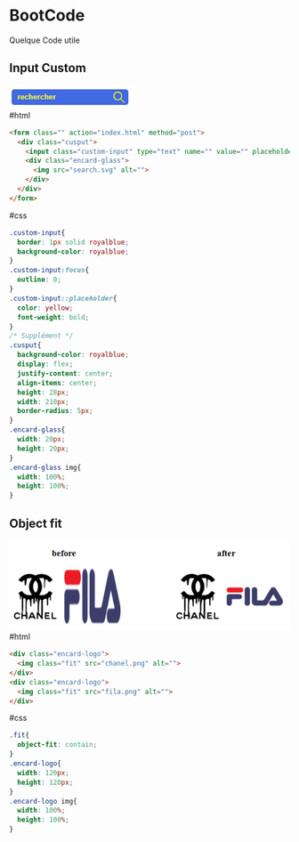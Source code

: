 # BootCode
Quelque Code utile

## Input Custom
![text altternatif](custom-input.PNG)  
#html
```html
<form class="" action="index.html" method="post">
  <div class="cusput">
    <input class="custom-input" type="text" name="" value="" placeholder="rechercher">
    <div class="encard-glass">
      <img src="search.svg" alt="">
    </div>
  </div>
</form>
```
#css
```css
.custom-input{
  border: 1px solid royalblue;
  background-color: royalblue;
}
.custom-input:focus{
  outline: 0;
}
.custom-input::placeholder{
  color: yellow;
  font-weight: bold;
}
/* Supplément */
.cusput{
  background-color: royalblue;
  display: flex;
  justify-content: center;
  align-items: center;
  height: 28px;
  width: 210px;
  border-radius: 5px;
}
.encard-glass{
  width: 20px;
  height: 20px;
}
.encard-glass img{
  width: 100%;
  height: 100%;
}

```
## Object fit
![text altternatif](beforeafter.PNG)  
#html
```html
<div class="encard-logo">
  <img class="fit" src="chanel.png" alt="">
</div>
<div class="encard-logo">
  <img class="fit" src="fila.png" alt="">
</div>
```
#css
```css
.fit{
  object-fit: contain;
}
.encard-logo{
  width: 120px;
  height: 120px;
}
.encard-logo img{
  width: 100%;
  height: 100%;
}
```
